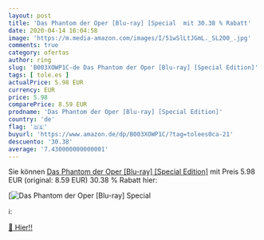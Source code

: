 ```yaml
---
layout: post
title: 'Das Phantom der Oper [Blu-ray] [Special  mit 30.38 % Rabatt'
date: 2020-04-14 16:04:58
image: 'https://m.media-amazon.com/images/I/51wSlLtJGmL._SL200_.jpg'
comments: true
category: ofertas
author: ring
slug: 'B003XOWP1C-de Das Phantom der Oper [Blu-ray] [Special Edition]'
tags: [ tole.es ]
actualPrice: 5.98 EUR
currency: EUR
price: 5.98
comparePrice: 8.59 EUR
prodname: 'Das Phantom der Oper [Blu-ray] [Special Edition]'
country: 'de'
flag: '🇩🇪'
buyurl: 'https://www.amazon.de/dp/B003XOWP1C/?tag=tolees0ca-21'
descuento: '30.38'
average: '7.430000000000001'
---
```


Sie können [Das Phantom der Oper [Blu-ray] [Special Edition]](https://www.amazon.de/dp/B003XOWP1C/?tag=tolees0ca-21) mit Preis 5.98 EUR (original: 8.59 EUR) 30.38 % Rabatt hier:

[![Das Phantom der Oper [Blu-ray] [Special ](https://m.media-amazon.com/images/I/51wSlLtJGmL._SL200_.jpg)](https://www.amazon.de/dp/B003XOWP1C/?tag=tolees0ca-21)

ℹ️:


[🛒 Hier!!](https://www.amazon.de/dp/B003XOWP1C/?tag=tolees0ca-21)
